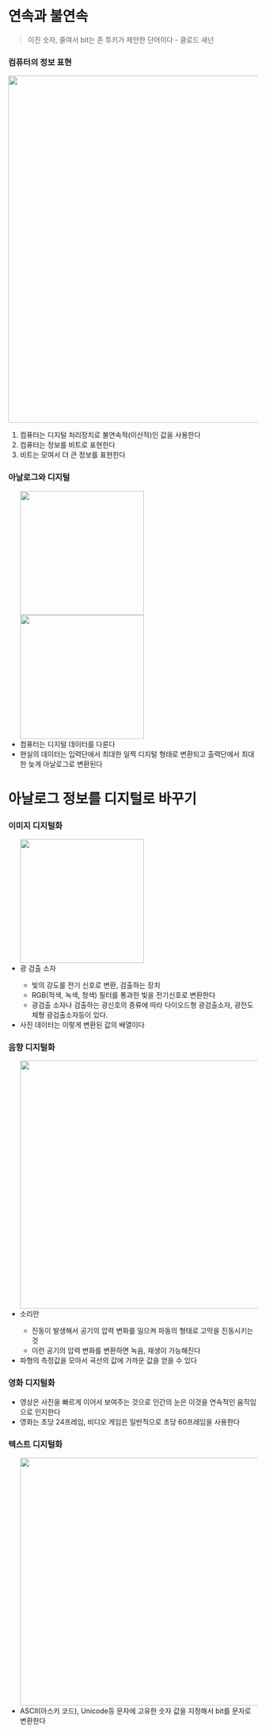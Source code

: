 # 연속과 불연속
> 이진 숫자, 줄여서 bit는 존 투키가 제안한 단어이다 - 클로드 새넌

### 컴퓨터의 정보 표현
<img src="https://images.velog.io/images/hshs0409/post/6346fdee-9f2a-4532-a114-3a2f2018ea5d/image.png" width="700px">
<ol>
<li>컴퓨터는 디지털 처리장치로 불연속적(이산적)인 값을 사용한다</li> 
<li>컴퓨터는 정보를 비트로 표현한다</li>
<li>비트는 모여서 더 큰 정보를 표현한다</li>
</ol>



### 아날로그와 디지털
<ul>
	<img src="https://simage.mujikorea.net/goods/31/05/12/88/4547315915224_N_N_400.jpg" width="250px">
	<img src="http://image.mujikorea.net/goods/31/04/73/97/4547315831982_N_N_400.jpg" width="250px">
    <li> 컴퓨터는 디지털 데이터를 다룬다</li>
    <li> 현실의 데이터는 입력단에서 최대한 일찍 디지털 형태로 변환되고 출력단에서 최대한 늦게 아날로그로 변환된다</li>
</ul>


# 아날로그 정보를 디지털로 바꾸기
### 이미지 디지털화
<ul>
<img src="https://upload.wikimedia.org/wikipedia/commons/thumb/f/f8/Photodiode-closeup.jpg/540px-Photodiode-closeup.jpg" width="250px">
    <li>광 검출 소자 </li>
    <ul>
        <li>빛의 강도를 전기 신호로 변환, 검출하는 장치</li>
        <li>RGB(적색, 녹색, 청색) 필터를 통과한 빛을 전기신호로 변환한다 </li>
        <li>광검출 소자나 검출하는 광신호의 종류에 따라 다이오드형 광검출소자, 광전도체형 광검출소자등이 있다.</li>
    </ul>
    <li> 사진 데이터는 이렇게 변환된 값의 배열이다</li>
</ul>


### 음향 디지털화
<ul>
<img src="https://t1.daumcdn.net/cfile/tistory/214ABC4458725BA232" width="500px">
    <li> 소리란 </li>
    <ul>
        <li> 진동이 발생해서 공기의 압력 변화를 일으켜 파동의 형태로 고막을 진동시키는 것</li>
        <li> 이런 공기의 압력 변화를 변환하면 녹음, 재생이 가능해진다  </li>
    </ul>
    <li> 파형의 측정값을 모아서 곡선의 값에 가까운 값을 얻을 수 있다</li>
</ul>


### 영화 디지털화
<ul>
    <li> 영상은 사진을 빠르게 이어서 보여주는 것으로 인간의 눈은 이것을 연속적인 움직임으로 인지한다 </li>
    <li> 영화는 초당 24프레임, 비디오 게임은 일반적으로 초당 60프레임을 사용한다</li>
</ul>

### 텍스트 디지털화
<ul>
    <img src="https://patentimages.storage.googleapis.com/c1/0a/19/3e7be16e5dc0bf/pat00002.png" width="500px">
    <li>ASCII(아스키 코드), Unicode등 문자에 고유한 숫자 값을 지정해서 bit를 문자로 변환한다</li>
</ul>